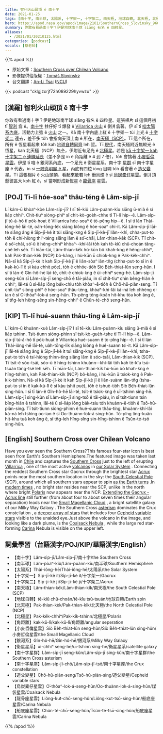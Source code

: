 ```yaml
---
title: 智利火山頭頂 ê 南十字
date: 2021-01-25
tags: [南十字, 南半球, 太陽系, 十字架一, 十字架二, 南天極, 地球自轉, 北天極, 北極星, 角距離, 小麥哲倫星雲, 銀河系, 衛星星系, 南十字星群, 南十字星座, 造父變星, 烏炭橐仔星雲, 龍骨座星雲, 船底座星雲]
hero: https://apod.nasa.gov/apod/image/2101/SouthernCross_Slovinsky_960_annotated.jpg
summary: 你敢有看過南十字？伊是地球南半球 siāng 有名 ê 四粒星。
aliases:
  - /2021/01/20210125.html
categories: [podcast]
vocals: [蔡老師]
---
```


{{% apod %}}

- 原始文章：[Southern Cross over Chilean Volcano](https://apod.nasa.gov/apod/ap210125.html)
- 影像提供佮版權：[Tomáš Slovinský](http://slovinsky.art/en/homeen/)
- 台文翻譯：[An-Li Tsai](mailto:thianbun.taigi@gmail.com) ([NCU](https://www.astro.ncu.edu.tw))

{{< podcast "cklgjzorjf72h089229hyvwzu" >}}

## [漢羅] 智利火山頭頂 ê 南十字

你敢有看過南十字？伊是地球南半球 siāng 有名 ê 四粒星。這張相片 sī 這個月初 tī [智利](https://en.wikipedia.org/wiki/Chile) 翕 ê。[南十字](https://www.constellation-guide.com/the-southern-cross/) 拄仔好 tī 爆發 ê [Villarrica 火山](https://youtu.be/gmZ1q9_Cdtg) ê 倒爿翕著。伊 sī tī [咱太陽系內底](https://solarsystem.nasa.gov/solar-system/our-solar-system/overview/)，活動力上強 ê [火山](https://en.wikipedia.org/wiki/Villarrica_(volcano)) 之一。Kā 南十字內底上紅 ê 十字架一 tùi 上光 ê [十字架二](https://en.wikipedia.org/wiki/Acrux) 連去，差不多 to̍h 會指向天頂上南 ê 所在，[南天極（SCP）](https://apod.tw/daily/20210101/)。Tī 這个所在，所有 ê 恆星看起來 to̍h kah [地球自轉同齊](https://apod.nasa.gov/apod/ap200701.html) leh 踅。Tī [現代](https://i.ytimg.com/vi/17PkUsTVa7g/maxresdefault.jpg)，南天極附近無較光 ê 恆星，kah 北天極（NCP）無仝，伊附近有足光 ê [北極星](https://apod.nasa.gov/apod/ap150602.html)。若是 [kā 十字架一 kah 十字架二 ê 連線延長](https://en.wikipedia.org/wiki/Celestial_pole#/media/File:Pole01-eng.jpg)（差不多是 in ê 角距離 ê 4 到 7 倍），to̍h 會揣著 [小麥哲倫星雲](https://youtu.be/ssQyxCijfr8)。伊是 tī 咱 ê 銀河系內底，一个足光 ê 衛星星系。南十字 [星群](https://en.wikipedia.org/wiki/Asterism_(astronomy)) sī 南十字星座 ê 代表，in sī [一陣真明顯 ê 星](https://earthsky.org/favorite-star-patterns/the-southern-cross-signpost-of-southern-skies)，內底有四粒 iōng 目睭 to̍h 看會著 ê [造父變星](https://youtu.be/QcChCeX2VrY)。Tī 這張相片 ê 火山頭頂，看起來敢若 leh 衝烏煙 ê sī [烏炭橐仔星雲](https://en.wikipedia.org/wiki/Coalsack_Nebula)。倒爿頂懸彼區大 koh 紅 ê，sī 當咧形成新恆星 ê [龍骨座](https://apod.nasa.gov/apod/ap200505.html) 星雲。

## [POJ] Tì-lī hóe-soaⁿ thâu-téng ê Lâm-si̍p-jī

Lí kám-ū khòaⁿ-kòe Lâm-si̍p-jī? I sī tē-kiû Lâm-puànn-kîu siāng ū-miâ ê sì lia̍p chhiⁿ. Chit-tiuⁿ siòng-phìⁿ sī chit-kò-goe̍h-chhe tī Tì-lī hip--ê. Lâm-si̍p-jī tú-á-hó tī po̍k-hoat ê Villarrica hóe-soaⁿ ê tò-pêng hip--ê. I sī tī lán Thài-iông-hē lāi-té, oa̍h-tōng-le̍k siāng kiông ê hóe-soaⁿ chi-it. Kā Lâm-si̍p-jī lāi-té siāng âng ê Si̍p-jī-kè it tùi siāng-kng ê Si̍p-jī-kè-jī liân--khì, chha-put-to to̍h ē chí-hiòng thiⁿ-téng siāng lâm ê só͘-chāi, Lâm-thian-ke̍k (SCP). Tī chit-ê só͘-chāi, só͘-ū ê hêng-chhiⁿ khòaⁿ--khí-lâi to̍h kah tē-kiû chū-choán tâng-chê leh se̍h. Tī hiān-tāi, Lâm-thian-ke̍k hù-kūn bô khah-kng ê hêng-chhiⁿ, kah Pak-thian-ke̍k (NCP) bô-kâng, i hù-kūn ū chiok-kng ê Pak-ke̍k-chhiⁿ. Nā-sī kā Si̍p-jī-kè it kah Si̍p-jī-kè jī ê liân-sòaⁿ iân-tn̂g (chha-put-to sī in ê kak-kū-lî ê sì kàu chhit pōe), to̍h ē chhōe-tio̍h Siò Be̍h-thiat-lûn seng-hûn. I sī tī lán-ê Gîn-hô-hē lāi-té, chi̍t-ê chiok-kng ê ūi-chhiⁿ seng-hē. Lâm-si̍p-jī seng-kûn sī Lâm-si̍p-jī seng-chō ê tāi-piáu, in sī chi̍t-tiuⁿ chin bêng-hián ê chhiⁿ, lāi-té ū sì-lia̍p iōng ba̍k-chiu to̍h khòaⁿ-ē-tio̍h ê Chō-hū-piàn-seng. Tī chit-tiuⁿ siòng-phìⁿ ê hóe-soaⁿ thâu-téng, khòaⁿ-khí-lâi ká-ná leh chhèng o͘-ian ê sī O͘-thòaⁿ-lok-á seng-hûn. Tò-pêng téng-koân hit-khu tòa koh âng ê, sī tn̂g-leh hêng-sêng sin-hêng-chhiⁿ ê Chûn-té-chō seng-hûn.

## [KIP] Tì-lī hué-suann thâu-tíng ê Lâm-si̍p-jī

Lí kám-ū khuànn-kuè Lâm-si̍p-jī? I sī tē-kîu Lâm-puànn-kîu siāng ū-miâ ê sì lia̍p tshinn. Tsit-tiunn siòng-phìnn sī tsit-kò-gue̍h-tshe tī Tì-lī hip--ê. Lâm-si̍p-jī tú-á-hó tī po̍k-huat ê Villarrica hué-suann ê tò-pîng hip--ê. I sī tī lán Thài-iông-hē lāi-té, ua̍h-tōng-li̍k siāng kiông ê hué-suann tsi-it. Kā Lâm-si̍p-jī lāi-té siāng âng ê Si̍p-jī-kè it tuì siāng-kng ê Si̍p-jī-kè-jī liân--khì, tsha-put-to to̍h ē tsí-hiòng thinn-tíng siāng lâm ê sóo-tsāi, Lâm-thian-ki̍k (SCP). Tī tsit-ê sóo-tsāi, sóo-ū ê hîng-tshinn khuànn--khí-lâi to̍h kah tē-kîu tsū-tsuán tâng-tsê leh se̍h. Tī hiān-tāi, Lâm-thian-ki̍k hù-kūn bô khah-kng ê hîng-tshinn, kah Pak-thian-ki̍k (NCP) bô-kâng, i hù-kūn ū tsiok-kng ê Pak-ki̍k-tshinn. Nā-sī kā Si̍p-jī-kè it kah Si̍p-jī-kè jī ê liân-suànn iân-tn̂g (tsha-put-to sī in ê kak-kū-lî ê sì kàu tshit puē), to̍h ē tshuē-tio̍h Siò Be̍h-thiat-lûn sing-hûn. I sī tī lán-ê Gîn-hô-hē lāi-té, tsi̍t-ê tsiok-kng ê uī-tshinn sing-hē. Lâm-si̍p-jī sing-kûn sī Lâm-si̍p-jī sing-tsō ê tāi-piáu, in sī tsi̍t-tiunn tsin bîng-hián ê tshinn, lāi-té ū sì-lia̍p iōng ba̍k-tsiu to̍h khuànn-ē-tio̍h ê Tsō-hū-piàn-sing. Tī tsit-tiunn siòng-phìnn ê hué-suann thâu-tíng, khuànn-khí-lâi ká-ná leh tshìng oo-ian ê sī Oo-thuànn-lok-á sing-hûn. Tò-pîng tíng-kuân hit-khu tuà koh âng ê, sī tn̂g-leh hîng-sîng sin-hîng-tshinn ê Tsûn-té-tsō sing-hûn.

## [English] Southern Cross over Chilean Volcano 

Have you ever seen the Southern Cross?This famous four-star icon is best seen from Earth's Southern Hemisphere.The featured image was taken last month in [Chile](https://en.wikipedia.org/wiki/Chile) and captures the [Southern Cross](https://www.constellation-guide.com/the-southern-cross/) just to the left of erupting [Villarrica](https://youtu.be/gmZ1q9_Cdtg) , one of the most active [volcanos](https://en.wikipedia.org/wiki/Villarrica_(volcano)) in [our Solar System](https://solarsystem.nasa.gov/solar-system/our-solar-system/overview/) . Connecting the reddest Southern Cross star Gacrux through the brightest star [Acrux](https://en.wikipedia.org/wiki/Acrux) points near the most southern location in the sky: the [South Celestial Pole](https://apod.nasa.gov/apod/ap210101.html) (SCP), around which all southern stars appear to spin [as the Earth turns](https://apod.nasa.gov/apod/ap200701.html) .In [modern times](https://i.ytimg.com/vi/17PkUsTVa7g/maxresdefault.jpg) , no bright star resides near the SCP, unlike in the north where bright [Polaris](https://apod.nasa.gov/apod/ap150602.html) now appears near the NCP. [Extending the Gacrux - Acrux line](https://en.wikipedia.org/wiki/Celestial_pole#/media/File:Pole01-eng.jpg) still further (from about four to about seven times their angular separation) leads near the [Small Magellanic Cloud](https://youtu.be/ssQyxCijfr8) , a bright satellite galaxy of our Milky Way Galaxy . The Southern Cross [asterism](https://en.wikipedia.org/wiki/Asterism_(astronomy)) dominates the Crux constellation , a [deeper array of stars](https://earthsky.org/favorite-star-patterns/the-southern-cross-signpost-of-southern-skies) that includes four [Cepheid variable stars](https://youtu.be/QcChCeX2VrY) visible to the unaided eye.Just above the volcano in the image, and looking like a dark plume, is the [Coalsack Nebula](https://en.wikipedia.org/wiki/Coalsack_Nebula) , while the large red star-forming [Carina](https://apod.nasa.gov/apod/ap200505.html) Nebula is visible on the upper left.

## 詞彙學習（台語漢字/POJ/KIP/華語漢字/English）

- 【南十字】Lâm-si̍p-jī/Lâm-si̍p-jī/南十字/the Southern Cross
- 【南半球】Lâm-pòaⁿ-kiû/Lâm-puànn-kîu/南半球/Southern Hemisphere
- 【太陽系】Thài-iông-hē/Thài-iông-hē/太陽系/the Solar System
- 【十字架一】Si̍p-jī-kè it/Si̍p-jī-kè it/十字架一/Gacrux
- 【十字架二】Si̍p-jī-kè jī/Si̍p-jī-kè jī/十字架二/Acrux
- 【南天極】Lâm-thian-ke̍k/Lâm-thian-ki̍k/南天極/the South Celestial Pole (SCP)
- 【地球自轉】tē-kiû chū-choán/tē-kîu tsū-tsuán/地球自轉/Earth spin
- 【北天極】Pak-thian-ke̍k/Pak-thian-ki̍k/北天極/the North Celestial Pole (NCP)
- 【北極星】Pak-ke̍k-chhiⁿ/Pak-ki̍k-tshinn/北極星/Polaris
- 【角距離】kak-kū-lî/kak-kū-lî/角距離/angular seperation
- 【小麥哲倫星雲】Siò Be̍h-thiat-lûn seng-hûn/Siò Be̍h-thiat-lûn sing-hûn/小麥哲倫星雲/the Small Magellanic Cloud
- 【銀河系】Gîn-hô-hē/Gîn-hô-hē/銀河系/Milky Way Galaxy
- 【衛星星系】ūi-chhiⁿ seng-hē/uī-tshinn sing-hē/衛星星系/satellite galaxy
- 【南十字星群】Lâm-si̍p-jī seng-kûn/Lâm-si̍p-jī sing-kûn/南十字星群/the Southern Cross asterism
- 【南十字星座】Lâm-si̍p-jī-chō/Lâm-si̍p-jī-tsō/南十字星座/the Crux constellation
- 【造父變星】Chō-hū-piàn-seng/Tsō-hū-piàn-sing/造父變星/Cepheid variable stars
- 【烏炭橐仔星雲】O͘-thòaⁿ-lok-á-seng-hûn/Oo-thuànn-lok-á-sing-hûn/煤袋星雲/Coalsack Nebula
- 【龍骨座星雲】Liông-kut-chō-seng-hûn/Liông-kut-tsō-sing-hûn/船底座星雲/Carina Nebula
- 【船底座星雲】Chûn-té-chō-seng-hûn/Tsûn-té-tsō-sing-hûn/船底座星雲/Carina Nebula

{{% /apod %}}
